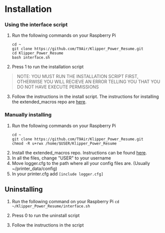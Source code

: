 # Installation

### Using the interface script

1. Run the following commands on your Raspberry Pi
   ```
   cd ~
   git clone https://github.com/T9Air/Klipper_Power_Resume.git
   cd Klipper_Power_Resume
   bash interface.sh
   ```
2. Press 1 to run the installation script

> NOTE: YOU MUST RUN THE INSTALLATION SCRIPT FIRST, OTHERWISE YOU WILL RECIEVE AN ERROR TELLING YOU THAT YOU DO NOT HAVE EXECUTE PERMISSIONS

3. Follow the instructions in the install script. The instructions for installing the extended_macros repo are [here](https://github.com/droans/klipper_extras/blob/main/extended_macro/readme.md).


### Manually installing 

1. Run the following commands on your Raspberry Pi
   ```
   cd ~
   git clone https://github.com/T9Air/Klipper_Power_Resume.git
   chmod -R u+rwx /home/$USER/Klipper_Power_Resume
   ```
2. Install the extended_macros repo. Instructions can be found [here](https://github.com/droans/klipper_extras/blob/main/extended_macro/readme.md).
3. In all the files, change "USER" to your username
4. Move logger.cfg to the path where all your config files are. (Usually ~/printer_data/config)
5. In your printer.cfg add ```[include logger.cfg]```

## Uninstalling

1. Run the following command on your Raspberry Pi ```cd ~/Klipper_Power_Resume/interface.sh```

2. Press 0 to run the uninstall script

3. Follow the instructions in the script
